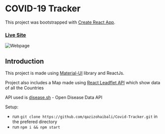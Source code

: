 # COVID-19 Tracker

This project was bootstrapped with [Create React App](https://github.com/facebook/create-react-app).

### [Live Site](https://covidTracker.netlify.app )

![Webpage](https://github.com/BUMBAIYA/CovidTracker/assets/85615075/795b4a6d-ef67-42c5-8d42-37168b21dcdf)

## Introduction
This project is made using [Material-UI](https://mui.com/) library and ReactJs.

Project also includes a Map made using [React Leadflet API](https://react-leaflet.js.org/) which show data of all the Countries

API used is [disease.sh](https://disease.sh/) - Open Disease Data API

Setup:
- run ```git clone https://github.com/qazizohaibali/Covid-Tracker.git``` in the prefered directory
- run ```npm i && npm start```
